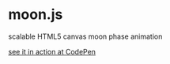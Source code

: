 # moon.js

scalable HTML5 canvas moon phase animation

[see it in action at CodePen](https://codepen.io/surfactants/pen/oNMBJgL)


